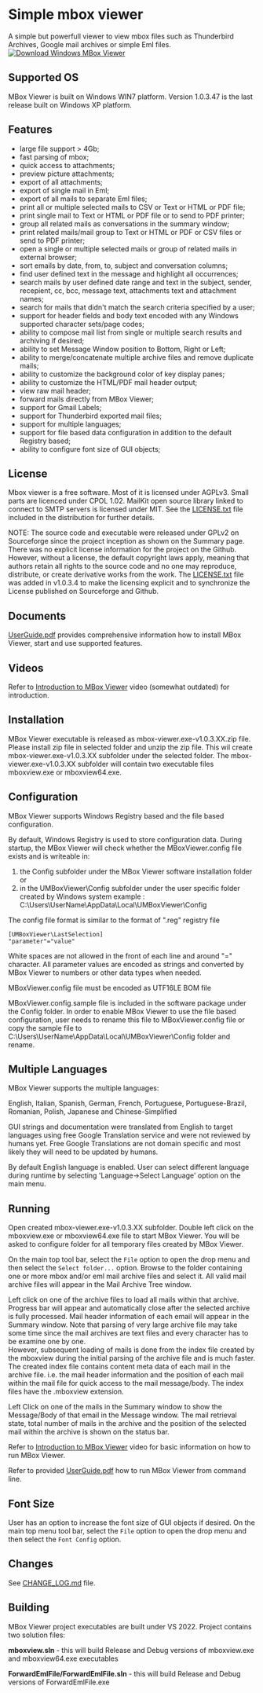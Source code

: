 Simple mbox viewer
=======

A simple but powerfull viewer to view mbox files such as Thunderbird Archives, Google mail archives or simple Eml files.
[![Download Windows MBox Viewer](https://img.shields.io/sourceforge/dm/mbox-viewer.svg)](https://sourceforge.net/projects/mbox-viewer/files/latest/download)

Supported OS
------------

MBox Viewer is built on Windows WIN7 platform.
Version 1.0.3.47 is the last release built on Windows XP platform.

Features
--------

* large file support > 4Gb;
* fast parsing of mbox;
* quick access to attachments;
* preview picture attachments;
* export of all attachments;
* export of single mail in Eml;
* export of all mails to separate Eml files;
* print all or multiple selected mails to CSV or Text or HTML or PDF file;
* print single mail to Text or HTML or PDF file or to send to PDF printer;
* group all related mails as conversations in the summary window;
* print related mails/mail group to Text or HTML or PDF or CSV files or send to PDF printer;
* open a single or multiple selected mails or group of related mails in external browser;
* sort emails by date, from, to, subject and conversation columns;
* find user defined text in the message and highlight all occurrences;
* search mails by user defined date range and text in the subject, sender, recepient, cc, bcc, message text, attachments text and attachment names;
* search for mails that didn't match the search criteria specified by a user;
* support for header fields and body text encoded with any Windows supported character sets/page codes;
* ability to compose mail list from single or multiple search results and archiving if desired;
* ability to set Message Window position to Bottom, Right or Left;
* ability to merge/concatenate multiple archive files and remove duplicate mails;
* ability to customize the background color of key display panes;
* ability to customize the HTML/PDF mail header output;
* view raw mail header;
* forward mails directly from MBox Viewer;
* support for Gmail Labels;
* support for Thunderbird exported mail files;
* support for multiple languages;
* support for file based data configuration in addition to the default Registry based;
* ability to configure font size of GUI objects;

License
-------
Mbox viewer is a free software. Most of it is licensed under AGPLv3.
Small parts are licenced under CPOL 1.02.
MailKit open source library linked to connect to SMTP servers is licensed under MIT.
See the [LICENSE.txt](LICENSE.txt) file included in the distribution for further details.

NOTE: The source code and executable were released under GPLv2 on Sourceforge since the project inception as shown on the Summary page.
There was no explicit license information for the project on the Github. However, without a license, the default copyright laws apply, 
meaning that authors retain all rights to the source code and no one may reproduce, distribute, or create derivative works from the work.
The [LICENSE.txt](LICENSE.txt)  file was added in v1.0.3.4 to make the licensing explicit and to synchronize the License published on Sourceforge and Github.


Documents
---------

[UserGuide.pdf](UserGuide.pdf) provides comprehensive information how to install MBox Viewer, start and use supported features.

Videos
------

Refer to [Introduction to MBox Viewer](https://www.youtube.com/watch?v=qrjjR9Bvz8k) video (somewhat outdated) for introduction.


Installation
------------

MBox Viewer executable is released as mbox-viewer.exe-v1.0.3.XX.zip file. Please install zip file in selected folder and unzip the zip file.
This wil create mbox-viewer.exe-v1.0.3.XX subfolder under the selected folder. 
The mbox-viewer.exe-v1.0.3.XX subfolder will contain two executable files mboxview.exe or mboxview64.exe.

Configuration
-------------

MBox Viewer supports Windows Registry based and the file based configuration.

By default, Windows Registry is used to store configuration data.
During startup, the MBox Viewer will check whether the MBoxViewer.config file exists and is writeable in:

1. the Config subfolder under the MBox Viewer software installation folder  or
2. in the UMBoxViewer\Config subfolder under the  user specific folder created by Windows system 
        example : C:\Users\UserName\AppData\Local\UMBoxViewer\Config

The config file format is similar to the format of ".reg" registry file

```
[UMBoxViewer\LastSelection]
"parameter"="value"
```

White spaces are not allowed in the front of each line and around "=" character.
All parameter values are encoded as strings and converted by MBox Viewer to numbers or other data types when needed.

MBoxViewer.config file must be encoded as UTF16LE BOM file

MBoxViewer.config.sample file is included in the software package under the Config folder.
In order to enable MBox Viewer to use the file based configuration, 
user needs to rename this file to MBoxViewer.config file or copy the sample file
to C:\Users\UserName\AppData\Local\UMBoxViewer\Config folder and rename.

Multiple Languages
------------------

MBox Viewer supports the multiple languages:

English, Italian, Spanish, German, French, Portuguese, Portuguese-Brazil, Romanian, Polish, Japanese and Chinese-Simplified

GUI strings and documentation were translated from English to target languages using free Google Translation service and were not reviewed by humans yet. 
Free Google Translations are not domain specific and most likely they will need to be updated by humans.

By default English language is enabled. User can select different language during runtime by selecting 'Language->Select Language' option on the main menu.


Running
--------

Open created mbox-viewer.exe-v1.0.3.XX subfolder. Double left click on the mboxview.exe or mboxview64.exe file to start MBox Viewer. 
You will be asked to configure folder for all temporary files created by MBox Viewer.

On the main top tool bar, select the `File` option to open the drop menu and then select the `Select folder...` option. 
Browse to the folder containing one or more mbox and/or eml mail archive files and select it. All valid mail archive files will appear in the Mail Archive Tree window.

Left click on one of the archive files to load all mails within that archive.  Progress bar will appear and automatically close after the selected archive is fully processed. 
Mail header information of each email will appear in the Summary window. 
Note that parsing of very large archive file may take some time since the mail archives are text files and every character has to be examine one by one.  
However, subsequent loading of mails is done from the index file created by the mboxview during the initial parsing of the archive file and is much faster.
The created index file contains content meta data of each mail in the archive file. i.e. the mail header information and the position of each mail within the mail file for quick access to the mail message/body. 
The index files have the .mboxview extension.
	   
Left Click on one of the mails in the Summary window to show the Message/Body of that email in the Message window.
The mail retrieval state, total number of mails in the archive and the position of the selected mail within the archive is shown on the status bar.
	   
Refer to [Introduction to MBox Viewer](https://www.youtube.com/watch?v=qrjjR9Bvz8k) video for basic information on how to run MBox Viewer.

Refer to provided [UserGuide.pdf](UserGuide.pdf)  how to run MBox Viewer from command line.

Font Size
----------

User has an option to increase the font size of GUI objects if desired. On the main top menu tool bar, select the `File` option to open the drop menu and then select the `Font Config` option. 

Changes
-------

See [CHANGE_LOG.md](CHANGE_LOG.md) file.

Building
--------

MBox Viewer project executables are built under VS 2022. Project contains two solution files:

**mboxview.sln** - this will build Release and Debug versions of mboxview.exe and mboxview64.exe executables

**ForwardEmlFile/ForwardEmlFile.sln** -  this will build  Release and Debug versions of ForwardEmlFile.exe


